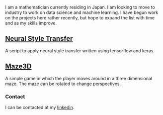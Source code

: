 I am a mathematician currently residing in Japan.  I am looking to move to industry to work on data science and machine learning.  I have begun work on the projects here rather recently, but hope to expand the list with time and as my skills improve.


## [Neural Style Transfer](https://github.com/DaleKoenig/BasicNST) 

A script to apply neural style transfer written using tensorflow and keras.

## [Maze3D](https://github.com/DaleKoenig/Maze3D)

A simple game in which the player moves around in a three dimensional maze.  The maze can be rotated to change perspectives.

### Contact

I can be contacted at my [linkedin](https://www.linkedin.com/in/dalekoenig/).
